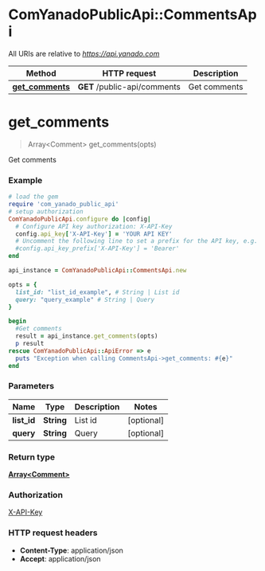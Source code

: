 # ComYanadoPublicApi::CommentsApi

All URIs are relative to *https://api.yanado.com*

Method | HTTP request | Description
------------- | ------------- | -------------
[**get_comments**](CommentsApi.md#get_comments) | **GET** /public-api/comments | Get comments


# **get_comments**
> Array&lt;Comment&gt; get_comments(opts)

Get comments

### Example
```ruby
# load the gem
require 'com_yanado_public_api'
# setup authorization
ComYanadoPublicApi.configure do |config|
  # Configure API key authorization: X-API-Key
  config.api_key['X-API-Key'] = 'YOUR API KEY'
  # Uncomment the following line to set a prefix for the API key, e.g. 'Bearer' (defaults to nil)
  #config.api_key_prefix['X-API-Key'] = 'Bearer'
end

api_instance = ComYanadoPublicApi::CommentsApi.new

opts = { 
  list_id: "list_id_example", # String | List id
  query: "query_example" # String | Query
}

begin
  #Get comments
  result = api_instance.get_comments(opts)
  p result
rescue ComYanadoPublicApi::ApiError => e
  puts "Exception when calling CommentsApi->get_comments: #{e}"
end
```

### Parameters

Name | Type | Description  | Notes
------------- | ------------- | ------------- | -------------
 **list_id** | **String**| List id | [optional] 
 **query** | **String**| Query | [optional] 

### Return type

[**Array&lt;Comment&gt;**](Comment.md)

### Authorization

[X-API-Key](../README.md#X-API-Key)

### HTTP request headers

 - **Content-Type**: application/json
 - **Accept**: application/json



